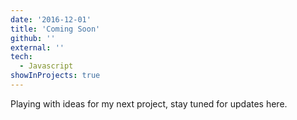 ```yaml
---
date: '2016-12-01'
title: 'Coming Soon'
github: ''
external: ''
tech:
  - Javascript
showInProjects: true
---
```


Playing with ideas for my next project, stay tuned for updates here.

